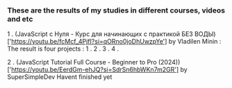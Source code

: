 ### These are the results of my studies in different courses, videos and etc

1 . (JavaScript c Нуля - Курс для начинающих с практикой БЕЗ ВОДЫ)['https://youtu.be/fcMcf_4PjfI?si=qORno0joDhUwzpYe'] by Vladilen Minin : 
  The result is four projects : 
  1 . 
  2 . 
  3 . 
  4 . 

2 . (JavaScript Tutorial Full Course - Beginner to Pro (2024))['https://youtu.be/EerdGm-ehJQ?si=SdrSn6hbWKn7m2GR'] by SuperSimpleDev
  Havent finished yet
